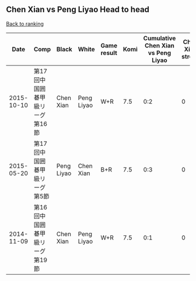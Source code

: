 ## Chen Xian vs Peng Liyao Head to head

[Back to ranking](../../index.md)




| **Date** | **Comp** | **Black** | **White** | **Game result** | **Komi** | **Cumulative Chen Xian vs Peng Liyao** | **Chen Xian streak** | **Peng Liyao streak** | 
| --- | --- | --- | --- | --- | --- | --- | --- | --- |
| 2015-10-10 | 第17回中国囲碁甲級リーグ第16節 | Chen Xian | Peng Liyao | W+R | 7.5 | 0:2 | 0 | 2 | 
| 2015-05-20 | 第17回中国囲碁甲級リーグ第5節 | Peng Liyao | Chen Xian | B+R | 7.5 | 0:3 | 0 | 3 | 
| 2014-11-09 | 第16回中国囲碁甲級リーグ第19節 | Chen Xian | Peng Liyao | W+R | 7.5 | 0:1 | 0 | 1 |





